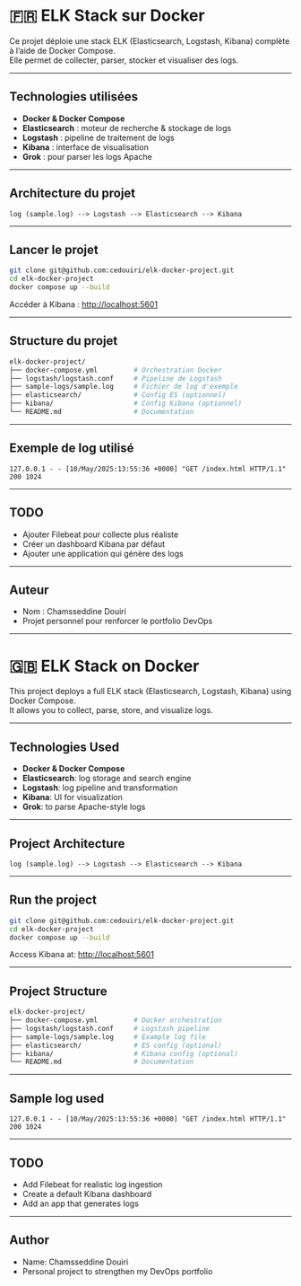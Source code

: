 # 🇫🇷 ELK Stack sur Docker

Ce projet déploie une stack ELK (Elasticsearch, Logstash, Kibana) complète à l’aide de Docker Compose.  
Elle permet de collecter, parser, stocker et visualiser des logs.

---

## Technologies utilisées

- **Docker & Docker Compose**
- **Elasticsearch** : moteur de recherche & stockage de logs
- **Logstash** : pipeline de traitement de logs
- **Kibana** : interface de visualisation
- **Grok** : pour parser les logs Apache

---

## Architecture du projet

```text
log (sample.log) --> Logstash --> Elasticsearch --> Kibana
```

---

## Lancer le projet

```bash
git clone git@github.com:cedouiri/elk-docker-project.git
cd elk-docker-project
docker compose up --build
```

Accéder à Kibana : [http://localhost:5601](http://localhost:5601)

---

## Structure du projet

```bash
elk-docker-project/
├── docker-compose.yml         # Orchestration Docker
├── logstash/logstash.conf     # Pipeline de Logstash
├── sample-logs/sample.log     # Fichier de log d'exemple
├── elasticsearch/             # Config ES (optionnel)
├── kibana/                    # Config Kibana (optionnel)
└── README.md                  # Documentation
```

---

## Exemple de log utilisé

```log
127.0.0.1 - - [10/May/2025:13:55:36 +0000] "GET /index.html HTTP/1.1" 200 1024
```

---

## TODO

- Ajouter Filebeat pour collecte plus réaliste
- Créer un dashboard Kibana par défaut
- Ajouter une application qui génère des logs

---

## Auteur

- Nom : Chamsseddine Douiri
- Projet personnel pour renforcer le portfolio DevOps

---

# 🇬🇧 ELK Stack on Docker

This project deploys a full ELK stack (Elasticsearch, Logstash, Kibana) using Docker Compose.  
It allows you to collect, parse, store, and visualize logs.

---

## Technologies Used

- **Docker & Docker Compose**
- **Elasticsearch**: log storage and search engine
- **Logstash**: log pipeline and transformation
- **Kibana**: UI for visualization
- **Grok**: to parse Apache-style logs

---

## Project Architecture

```text
log (sample.log) --> Logstash --> Elasticsearch --> Kibana
```

---

## Run the project

```bash
git clone git@github.com:cedouiri/elk-docker-project.git
cd elk-docker-project
docker compose up --build
```

Access Kibana at: [http://localhost:5601](http://localhost:5601)

---

## Project Structure

```bash
elk-docker-project/
├── docker-compose.yml         # Docker orchestration
├── logstash/logstash.conf     # Logstash pipeline
├── sample-logs/sample.log     # Example log file
├── elasticsearch/             # ES config (optional)
├── kibana/                    # Kibana config (optional)
└── README.md                  # Documentation
```

---

## Sample log used

```log
127.0.0.1 - - [10/May/2025:13:55:36 +0000] "GET /index.html HTTP/1.1" 200 1024
```

---

## TODO

- Add Filebeat for realistic log ingestion
- Create a default Kibana dashboard
- Add an app that generates logs

---

## Author

- Name: Chamsseddine Douiri
- Personal project to strengthen my DevOps portfolio